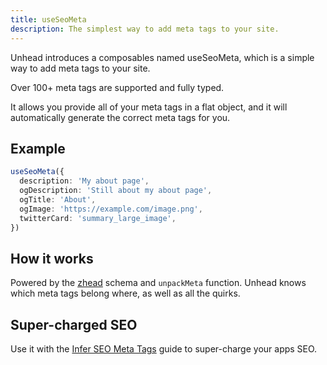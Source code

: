 ```yaml
---
title: useSeoMeta
description: The simplest way to add meta tags to your site.
---
```


Unhead introduces a composables named useSeoMeta, which is a simple way to add meta tags to your site.

Over 100+ meta tags are supported and fully typed.

It allows you provide all of your meta tags in a flat object, and it will automatically generate the correct meta tags for you.

## Example

```ts
useSeoMeta({
  description: 'My about page',
  ogDescription: 'Still about my about page',
  ogTitle: 'About',
  ogImage: 'https://example.com/image.png',
  twitterCard: 'summary_large_image',
})
```

## How it works

Powered by the [zhead](https://github.com/harlan-zw/zhead) schema and `unpackMeta` function. Unhead knows which meta tags belong where, as well
as all the quirks.

## Super-charged SEO

Use it with the [Infer SEO Meta Tags](/guide/recipes/infer-seo-meta-tags) guide to super-charge your apps SEO.
